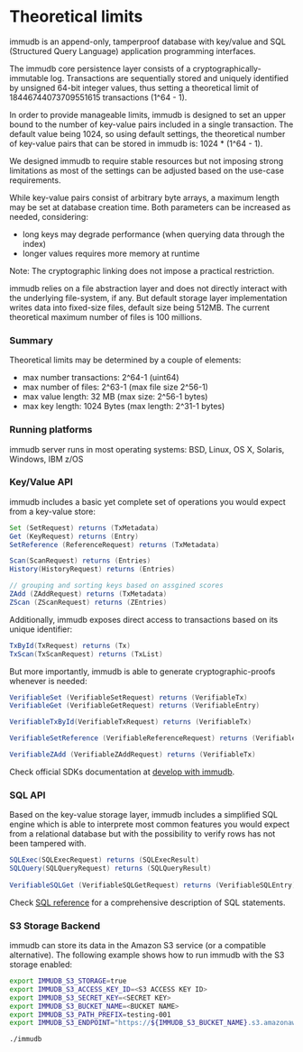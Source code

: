# Theoretical limits

<WrappedSection>

immudb is an append-only, tamperproof database with key/value and SQL (Structured Query Language) application programming interfaces.

The immudb core persistence layer consists of a cryptographically-immutable log. Transactions are sequentially stored and uniquely identified by unsigned 64-bit integer values, thus setting a theoretical limit of 18446744073709551615 transactions (1^64 - 1).

In order to provide manageable limits, immudb is designed to set an upper bound to the number of key-value pairs included in a single transaction. The default value being 1024, so using default settings, the theoretical number of key-value pairs that can be stored in immudb is: 1024 * (1^64 - 1).

We designed immudb to require stable resources but not imposing strong limitations as most of the settings can be adjusted based on the use-case requirements.

While key-value pairs consist of arbitrary byte arrays, a maximum length may be set at database creation time. Both parameters can be increased as needed, considering:
- long keys may degrade performance (when querying data through the index)
- longer values requires more memory at runtime

Note: The cryptographic linking does not impose a practical restriction.

immudb relies on a file abstraction layer and does not directly interact with the underlying file-system, if any. But default storage layer implementation writes data into fixed-size files, default size being 512MB. The current theoretical maximum number of files is 100 millions.

### Summary

Theoretical limits may be determined by a couple of elements:
-  max number transactions: 2^64-1 (uint64)
-  max number of files: 2^63-1 (max file size 2^56-1)
-  max value length: 32 MB (max size: 2^56-1 bytes)
-  max key length: 1024 Bytes (max length: 2^31-1 bytes)

### Running platforms

immudb server runs in most operating systems: BSD, Linux, OS X, Solaris, Windows, IBM z/OS


### Key/Value API

immudb includes a basic yet complete set of operations you would expect from a key-value store: 

```java
Set (SetRequest) returns (TxMetadata)
Get (KeyRequest) returns (Entry)
SetReference (ReferenceRequest) returns (TxMetadata)

Scan(ScanRequest) returns (Entries)
History(HistoryRequest) returns (Entries)

// grouping and sorting keys based on assgined scores
ZAdd (ZAddRequest) returns (TxMetadata)
ZScan (ZScanRequest) returns (ZEntries)
```

Additionally, immudb exposes direct access to transactions based on its unique identifier:

```java
TxById(TxRequest) returns (Tx)
TxScan(TxScanRequest) returns (TxList)
```

But more importantly, immudb is able to generate cryptographic-proofs whenever is needed:

```java
VerifiableSet (VerifiableSetRequest) returns (VerifiableTx)
VerifiableGet (VerifiableGetRequest) returns (VerifiableEntry)

VerifiableTxById(VerifiableTxRequest) returns (VerifiableTx)

VerifiableSetReference (VerifiableReferenceRequest) returns (VerifiableTx)

VerifiableZAdd (VerifiableZAddRequest) returns (VerifiableTx)
```

Check official SDKs documentation at [develop with immudb](../develop/connection).

### SQL API

Based on the key-value storage layer, immudb includes a simplified SQL engine which is able to interprete most common features you
would expect from a relational database but with the possibility to verify rows has not been tampered with.

```java
SQLExec(SQLExecRequest) returns (SQLExecResult)
SQLQuery(SQLQueryRequest) returns (SQLQueryResult)
​
VerifiableSQLGet (VerifiableSQLGetRequest) returns (VerifiableSQLEntry)
```

Check [SQL reference](../reference/sql) for a comprehensive description of SQL statements.

### S3 Storage Backend

immudb can store its data in the Amazon S3 service (or a compatible alternative). The following example shows how to run immudb with the S3 storage enabled:

```bash
export IMMUDB_S3_STORAGE=true
export IMMUDB_S3_ACCESS_KEY_ID=<S3 ACCESS KEY ID>
export IMMUDB_S3_SECRET_KEY=<SECRET KEY>
export IMMUDB_S3_BUCKET_NAME=<BUCKET NAME>
export IMMUDB_S3_PATH_PREFIX=testing-001
export IMMUDB_S3_ENDPOINT="https://${IMMUDB_S3_BUCKET_NAME}.s3.amazonaws.com"

./immudb
```

</WrappedSection>